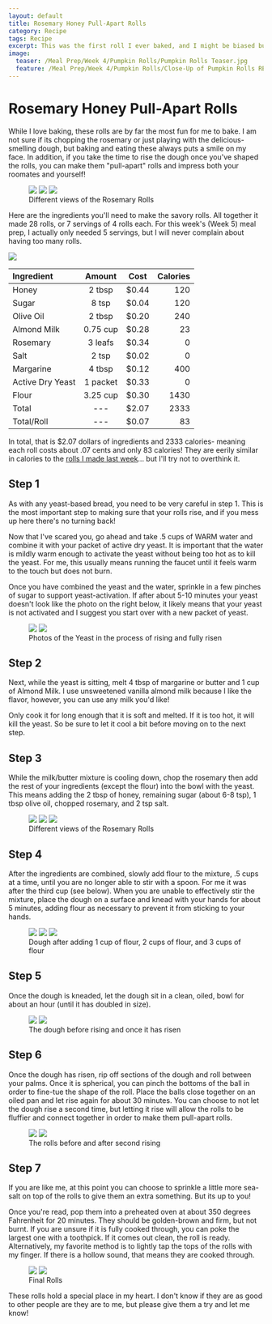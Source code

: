 ```yaml
---
layout: default
title: Rosemary Honey Pull-Apart Rolls
category: Recipe
tags: Recipe
excerpt: This was the first roll I ever baked, and I might be biased but it is still my favorite.
image:
  teaser: /Meal Prep/Week 4/Pumpkin Rolls/Pumpkin Rolls Teaser.jpg
  feature: /Meal Prep/Week 4/Pumpkin Rolls/Close-Up of Pumpkin Rolls RESIZED.jpg
---
```


# Rosemary Honey Pull-Apart Rolls

While I love baking, these rolls are by far the most fun for me to bake. I am not sure if its chopping the rosemary or just playing with the delicious-smelling dough, but baking and eating these always puts a smile on my face. In addition, if you take the time to rise the dough once you've shaped the rolls, you can make them "pull-apart" rolls and impress both your roomates and yourself!

<figure class="third">
  <img src="{{ site.url }}/images/Meal Prep/Week 5/RosemaryRolls/Better Close up of Rolls.jpg">
  <img src="{{ site.url }}/images/Meal Prep/Week 5/RosemaryRolls/Rolls from Above.jpg">
  <img src="{{ site.url }}/images/Meal Prep/Week 5/RosemaryRolls/Rolls Side View Close Up.jpg">
	<figcaption>Different views of the Rosemary Rolls </figcaption>
</figure>

Here are the ingredients you'll need to make the savory rolls. All together it made 28 rolls, or 7 servings of 4 rolls each. For this week's (Week 5) meal prep, I actually only needed 5 servings, but I will never complain about having too many rolls. 

<img src="{{ site.url }}/images/Meal Prep/Week 5/RosemaryRolls/Ingredients 50percent.jpg">

**Ingredient** | **Amount** | **Cost** |   **Calories**
|:------------- |:-------------:| :-----:|   -----:|
Honey	|	2	tbsp	|	 $0.44 	|	120
Sugar	|	8	tsp	|	 $0.04 	|	120
Olive Oil	|	2	tbsp	|	 $0.20 	|	240
Almond Milk	|	0.75	cup	|	 $0.28 	|	23
Rosemary	|	3	leafs	|	 $0.34 	|	0
Salt	|	2	tsp	|	 $0.02 	|	0
Margarine	|	4	tbsp	|	 $0.12 	|	400
Active Dry Yeast	|	1	packet	|	 $0.33 	|	0
Flour	|	3.25	cup	|	 $0.30 	|	1430
Total	|	---		|	 $2.07 	|	2333
Total/Roll	|	---		|	 $0.07 	|	83


In total, that is $2.07 dollars of ingredients and 2333 calories- meaning each roll costs about .07 cents and only 83 calories! They are eerily similar in calories to the [rolls I made last week](http://underwriteyourlife.com/recipe/PumpkinRolls/)... but I'll try not to overthink it. 

<h2> Step 1 </h2>

As with any yeast-based bread, you need to be very careful in step 1. This is the most important step to making sure that your rolls rise, and if you mess up here there's no turning back! 

Now that I've scared you, go ahead and take .5 cups of WARM water and combine it with your packet of active dry yeast. It is important that the water is mildly warm enough to activate the yeast without being too hot as to kill the yeast. For me, this usually means running the faucet until it feels warm to the touch but does not burn. 

Once you have combined the yeast and the water, sprinkle in a few pinches of sugar to support yeast-activation. If after about 5-10 minutes your yeast doesn't look like the photo on the right below, it likely means that your yeast is not activated and I suggest you start over with a new packet of yeast. 

<figure class="half">
  <img src="{{ site.url }}/images/Meal Prep/Week 5/RosemaryRolls/Rising Yeast.jpg">
  <img src="{{ site.url }}/images/Meal Prep/Week 5/RosemaryRolls/Risen Yeast.jpg">
	<figcaption>Photos of the Yeast in the process of rising and fully risen</figcaption>
</figure>

<h2> Step 2 </h2>

Next, while the yeast is sitting, melt 4 tbsp of margarine or butter and 1 cup of Almond Milk. I use unsweetened vanilla almond milk because I like the flavor, however, you can use any milk you'd like!

Only cook it for long enough that it is soft and melted. If it is too hot, it will kill the yeast. So be sure to let it cool a bit before moving on to the next step. 

<h2> Step 3 </h2>

While the milk/butter mixture is cooling down, chop the rosemary then add the rest of your ingredients (except the flour) into the bowl with the yeast. This means adding the 2 tbsp of honey, remaining sugar (about 6-8 tsp), 1 tbsp olive oil, chopped rosemary, and 2 tsp salt. 

<figure class="third">
  <img src="{{ site.url }}/images/Meal Prep/Week 5/RosemaryRolls/Melting Butter.jpg">
  <img src="{{ site.url }}/images/Meal Prep/Week 5/RosemaryRolls/Chopped Rosemary.jpg">
  <img src="{{ site.url }}/images/Meal Prep/Week 5/RosemaryRolls/Butter on Side.jpg">
	<figcaption>Different views of the Rosemary Rolls </figcaption>
</figure>

<h2> Step 4 </h2>

After the ingredients are combined, slowly add flour to the mixture, .5 cups at a time, until you are no longer able to stir with a spoon. For me it was after the third cup (see below). When you are unable to effectively stir the mixture, place the dough on a surface and knead with your hands for about 5 minutes, adding flour as necessary to prevent it from sticking to your hands. 

<figure class="third">
  <img src="{{ site.url }}/images/Meal Prep/Week 5/RosemaryRolls/One Cup Flour.jpg">
  <img src="{{ site.url }}/images/Meal Prep/Week 5/RosemaryRolls/Two Cups Flour.jpg">
  <img src="{{ site.url }}/images/Meal Prep/Week 5/RosemaryRolls/Three Cups Flour.jpg">
	<figcaption> Dough after adding 1 cup of flour, 2 cups of flour, and 3 cups of flour </figcaption>
</figure>

<h2> Step 5 </h2>

Once the dough is kneaded, let the dough sit in a clean, oiled, bowl for about an hour (until it has doubled in size). 

<figure class="half">
  <img src="{{ site.url }}/images/Meal Prep/Week 5/RosemaryRolls/Unrisen Dough in Bowl.jpg">
  <img src="{{ site.url }}/images/Meal Prep/Week 5/RosemaryRolls/Risen Dough in Bowl.jpg">
	<figcaption>The dough before rising and once it has risen</figcaption>
</figure>

<h2> Step 6 </h2>

Once the dough has risen, rip off sections of the dough and roll between your palms. Once it is spherical, you can pinch the bottoms of the ball in order to fine-tue the shape of the roll. Place the balls close together on an oiled pan and let rise again for about 30 minutes. You can choose to not let the dough rise a second time, but letting it rise will allow the rolls to be fluffier and connect together in order to make them pull-apart rolls.

<figure class="half">
  <img src="{{ site.url }}/images/Meal Prep/Week 5/RosemaryRolls/Unbaked Unrisen Rolls (same angle as other).jpg">
  <img src="{{ site.url }}/images/Meal Prep/Week 5/RosemaryRolls/Unbaked Risen Rolls.jpg">
	<figcaption>The rolls before and after second rising</figcaption>
</figure>

<h2> Step 7 </h2>

If you are like me, at this point you can choose to sprinkle a little more sea-salt on top of the rolls to give them an extra something. But its up to you! 

Once you're read, pop them into a preheated oven at about 350 degrees Fahrenheit for 20 minutes. They should be golden-brown and firm, but not burnt. If you are unsure if it is fully cooked through, you can poke the largest one with a toothpick. If it comes out clean, the roll is ready. Alternatively, my favorite method is to lightly tap the tops of the rolls with my finger. If there is a hollow sound, that means they are cooked through. 

<figure class="half">
  <img src="{{ site.url }}/images/Meal Prep/Week 5/RosemaryRolls/Rolls in Oven.jpg">
  <img src="{{ site.url }}/images/Meal Prep/Week 5/RosemaryRolls/Rolls from Above.jpg">
	<figcaption>Final Rolls </figcaption>
</figure>

These rolls hold a special place in my heart. I don't know if they are as good to other people are they are to me, but please give them a try and let me know!


